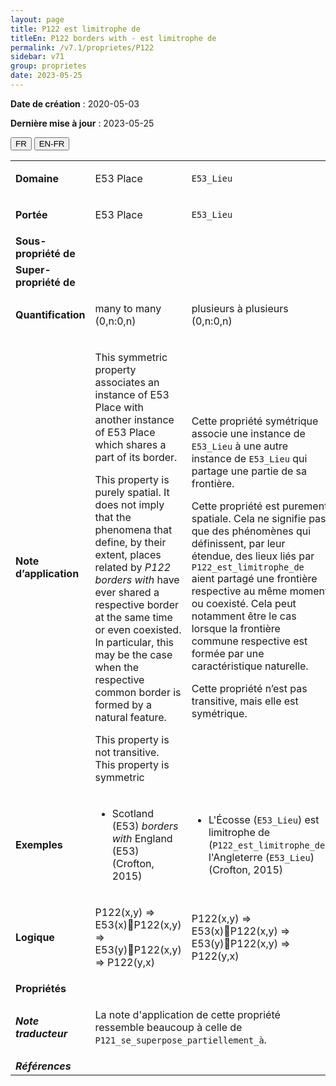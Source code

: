 ```yaml
---
layout: page
title: P122 est limitrophe de
titleEn: P122 borders with - est limitrophe de
permalink: /v7.1/proprietes/P122
sidebar: v71
group: proprietes
date: 2023-05-25
---
```


**Date de création** : 2020-05-03

**Dernière mise à jour** : 2023-05-25

<div class="lang-buttons">
 <button id="fr" class="activate">FR</button>
 <button id="en-fr">EN-FR</button>
</div>

<table>
<tbody>
<tr>
<td><strong>Domaine</strong></td>
<td class="en">
<p>E53 Place</p>
</td>
<td>
<p><code class="language-plaintext highlighter-rouge">E53_Lieu</code></p>
</td>
</tr>
<tr>
<td><strong>Portée</strong></td>
<td class="en">
<p>E53 Place</p>
</td>
<td>
<p><code class="language-plaintext highlighter-rouge">E53_Lieu</code></p>
</td>
</tr>
<tr>
<td><strong>Sous-propriété de</strong></td>
<td class="en">
</td>
<td>
</td>
</tr>
<tr>
<td><strong>Super-propriété de</strong></td>
<td class="en">
</td>
<td>
</td>
</tr>
<tr>
<td><strong>Quantification</strong></td>
<td class="en">
<p>many to many (0,n:0,n)</p>
</td>
<td>
<p>plusieurs à plusieurs (0,n:0,n)</p>
</td>
</tr>
<tr>
<td><strong>Note d’application</strong></td>
<td class="en">
<p>This symmetric property associates an instance of E53 Place with another instance of E53 Place which shares a part of its border.</p>
<p>This property is purely spatial. It does not imply that the phenomena that define, by their extent, places related by <em>P122 borders with</em> have ever shared a respective border at the same time or even coexisted. In particular, this may be the case when the respective common border is formed by a natural feature.</p>
<p>This property is not transitive. This property is symmetric</p>
</td>
<td>
<p>Cette propriété symétrique associe une instance de <code class="language-plaintext highlighter-rouge">E53_Lieu</code> à une autre instance de <code class="language-plaintext highlighter-rouge">E53_Lieu</code> qui partage une partie de sa frontière.</p>
<p>Cette propriété est purement spatiale. Cela ne signifie pas que des phénomènes qui définissent, par leur étendue, des lieux liés par <code class="language-plaintext highlighter-rouge">P122_est_limitrophe_de</code> aient partagé une frontière respective au même moment ou coexisté. Cela peut notamment être le cas lorsque la frontière commune respective est formée par une caractéristique naturelle.</p>
<p>Cette propriété n’est pas transitive, mais elle est symétrique.</p>
</td>
</tr>
<tr>
<td><strong>Exemples</strong></td>
<td class="en">
<ul>
<li><p>Scotland (E53) <em>borders with</em> England (E53) (Crofton, 2015)</p>
</li>
</ul>
</td>
<td>
<ul>
<li><p>L'Écosse (<code class="language-plaintext highlighter-rouge">E53_Lieu</code>) est limitrophe de (<code class="language-plaintext highlighter-rouge">P122_est_limitrophe_de</code>) l'Angleterre (<code class="language-plaintext highlighter-rouge">E53_Lieu</code>) (Crofton, 2015) </p>
</li>
</ul>
</td>
</tr>
<tr>
<td><strong>Logique</strong></td>
<td class="en">
<p>P122(x,y) ⇒ E53(x)P122(x,y) ⇒ E53(y)P122(x,y) ⇒ P122(y,x) </p>
</td>
<td>
<p>P122(x,y) ⇒ E53(x)P122(x,y) ⇒ E53(y)P122(x,y) ⇒ P122(y,x) </p>
</td>
</tr>
<tr>
<td><strong>Propriétés</strong></td>
<td class="en">
</td>
<td>
</td>
</tr>
<tr>
<td><strong><em>Note traducteur</em></strong></td>
<td colspan="2">
<p>La note d'application de cette propriété ressemble beaucoup à celle de <code class="language-plaintext highlighter-rouge">P121_se_superpose_partiellement_à</code>.</p>
</td>
</tr>
<tr>
<td><strong><em>Références</em></strong></td>
<td colspan="2">
</td>
</tr>
</tbody>
</table>

